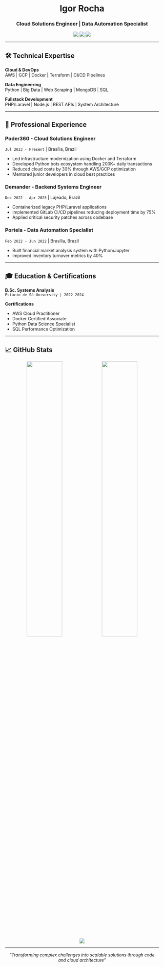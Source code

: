 <div align="center">
  <h1>Igor Rocha</h1>
  <h3>Cloud Solutions Engineer | Data Automation Specialist</h3>
  
  <p>
    <a href="https://linkedin.com/in/igor-rocha-0bb14521a">
      <img src="https://img.shields.io/badge/LinkedIn-0077B5?style=for-the-badge&logo=linkedin&logoColor=white">
    </a>
    <a href="mailto:igorestagios@gmail.com">
      <img src="https://img.shields.io/badge/Email-D14836?style=for-the-badge&logo=gmail&logoColor=white">
    </a>
    <a href="https://github.com/igorrochalord">
      <img src="https://img.shields.io/badge/GitHub-181717?style=for-the-badge&logo=github&logoColor=white">
    </a>
  </p>
</div>

---

## 🛠 Technical Expertise

**Cloud & DevOps**  
AWS | GCP | Docker | Terraform | CI/CD Pipelines

**Data Engineering**  
Python | Big Data | Web Scraping | MongoDB | SQL

**Fullstack Development**  
PHP/Laravel | Node.js | REST APIs | System Architecture

---

## 💼 Professional Experience

### **Poder360** - Cloud Solutions Engineer  
`Jul 2023 - Present` | Brasília, Brazil  
- Led infrastructure modernization using Docker and Terraform
- Developed Python bots ecosystem handling 200K+ daily transactions
- Reduced cloud costs by 30% through AWS/GCP optimization
- Mentored junior developers in cloud best practices

### **Demander** - Backend Systems Engineer  
`Dec 2022 - Apr 2023` | Lajeado, Brazil  
- Containerized legacy PHP/Laravel applications
- Implemented GitLab CI/CD pipelines reducing deployment time by 75%
- Applied critical security patches across codebase

### **Portela** - Data Automation Specialist  
`Feb 2022 - Jun 2022` | Brasília, Brazil  
- Built financial market analysis system with Python/Jupyter
- Improved inventory turnover metrics by 40%

---

## 🎓 Education & Certifications

**B.Sc. Systems Analysis**  
`Estácio de Sá University | 2022-2024`

**Certifications**  
- AWS Cloud Practitioner
- Docker Certified Associate
- Python Data Science Specialist
- SQL Performance Optimization

---

## 📈 GitHub Stats

<p align="center">
  <img width="48%" src="https://github-readme-stats.vercel.app/api?username=igorrochalord&show_icons=true&theme=dark">
  <img width="48%" src="https://github-readme-stats.vercel.app/api/top-langs/?username=igorrochalord&layout=compact&theme=dark">
</p>

<p align="center">
  <img src="https://github-readme-streak-stats.herokuapp.com/?user=igorrochalord&theme=dark">
</p>

---

<div align="center">
  <i>"Transforming complex challenges into scalable solutions through code and cloud architecture"</i>
</div>
